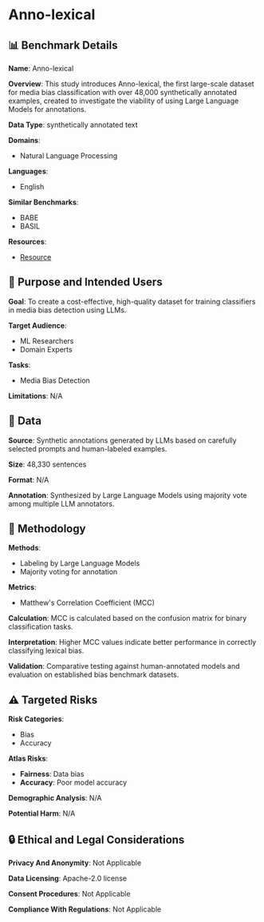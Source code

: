# Anno-lexical

## 📊 Benchmark Details

**Name**: Anno-lexical

**Overview**: This study introduces Anno-lexical, the first large-scale dataset for media bias classification with over 48,000 synthetically annotated examples, created to investigate the viability of using Large Language Models for annotations.

**Data Type**: synthetically annotated text

**Domains**:
- Natural Language Processing

**Languages**:
- English

**Similar Benchmarks**:
- BABE
- BASIL

**Resources**:
- [Resource](https://anonymous.4open.science/llm-annotations-annomatic)

## 🎯 Purpose and Intended Users

**Goal**: To create a cost-effective, high-quality dataset for training classifiers in media bias detection using LLMs.

**Target Audience**:
- ML Researchers
- Domain Experts

**Tasks**:
- Media Bias Detection

**Limitations**: N/A

## 💾 Data

**Source**: Synthetic annotations generated by LLMs based on carefully selected prompts and human-labeled examples.

**Size**: 48,330 sentences

**Format**: N/A

**Annotation**: Synthesized by Large Language Models using majority vote among multiple LLM annotators.

## 🔬 Methodology

**Methods**:
- Labeling by Large Language Models
- Majority voting for annotation

**Metrics**:
- Matthew's Correlation Coefficient (MCC)

**Calculation**: MCC is calculated based on the confusion matrix for binary classification tasks.

**Interpretation**: Higher MCC values indicate better performance in correctly classifying lexical bias.

**Validation**: Comparative testing against human-annotated models and evaluation on established bias benchmark datasets.

## ⚠️ Targeted Risks

**Risk Categories**:
- Bias
- Accuracy

**Atlas Risks**:
- **Fairness**: Data bias
- **Accuracy**: Poor model accuracy

**Demographic Analysis**: N/A

**Potential Harm**: N/A

## 🔒 Ethical and Legal Considerations

**Privacy And Anonymity**: Not Applicable

**Data Licensing**: Apache-2.0 license

**Consent Procedures**: Not Applicable

**Compliance With Regulations**: Not Applicable

